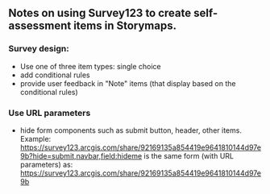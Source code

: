 ## Notes on using Survey123 to create self-assessment items in Storymaps.

### Survey design:
 - Use one of three item types: single choice
 - add conditional rules
 - provide user feedback in "Note" items (that display based on the conditional rules)

### Use URL parameters 
 - hide form components such as submit button, header, other items. Example: https://survey123.arcgis.com/share/92169135a854419e9641810144d97e9b?hide=submit,navbar,field:hideme is the same form (with URL parameters) as: https://survey123.arcgis.com/share/92169135a854419e9641810144d97e9b
